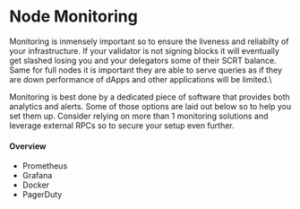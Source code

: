 # Node Monitoring

Monitoring is inmensely important so to ensure the liveness and reliabilty of your infrastructure. If your validator is not signing blocks it will eventually get slashed losing you and your delegators some of their SCRT balance. Same for full nodes it is important they are able to serve queries as if they are down performance of dApps and other applications will be limited.\


Monitoring is best done by a dedicated piece of software that provides both analytics and alerts. Some of those options are laid out below so to help you set them up. Consider relying on more than 1 monitoring solutions and leverage external RPCs so to secure your setup even further.

#### Overview

* Prometheus
* Grafana
* Docker
* PagerDuty
